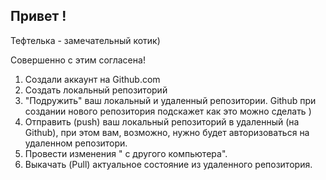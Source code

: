 ## Привет ! 

Тефтелька - замечательный котик)


Совершенно с этим согласена!

1. Создали аккаунт на Github.com
2. Создать локальный репозиторий
3. "Подружить" ваш локальный и удаленный репозитории. Github при создании нового репозитория подскажет как это можно сделать ) 
4. Отправить (push) ваш локальный репозиторий в удаленный (на Github), при этом вам, возможно, нужно будет авторизоваться на удаленном репозитори.
5. Провести изменения " с другого компьютера".
6. Выкачать (Pull) актуальное состояние из удаленного репозитория.